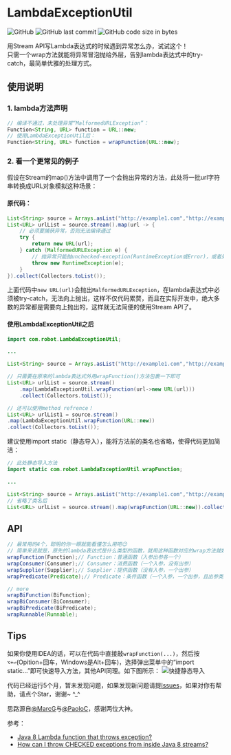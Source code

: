 # LambdaExceptionUtil
![GitHub](https://img.shields.io/github/license/Robot-L/LambdaExceptionUtil?label=License) ![GitHub last commit](https://img.shields.io/github/last-commit/Robot-L/LambdaExceptionUtil?label=Last%20commit) ![GitHub code size in bytes](https://img.shields.io/github/languages/code-size/Robot-L/LambdaExceptionUtil)

用Stream API写Lambda表达式的时候遇到异常怎么办，试试这个！   
只需一个wrap方法就能将异常冒泡抛给外层，告别lambda表达式中的try-catch，最简单优雅的处理方式。

## 使用说明

### 1. lambda方法声明

```java
// 编译不通过，未处理异常“MalformedURLException”：
Function<String, URL> function = URL::new;
// 使用LambdaExceptionUtil后：
Function<String, URL> function = wrapFunction(URL::new);
```
### 2. 看一个更常见的例子

假设在Stream的map()方法中调用了一个会抛出异常的方法，此处将一批url字符串转换成URL对象模拟这种场景：
#### 原代码：

```java
List<String> source = Arrays.asList("http://example1.com","http://example2.com","http://example3.com");
List<URL> urlList = source.stream().map(url -> {
    // 必须要捕获异常，否则无法编译通过
    try {
        return new URL(url);
    } catch (MalformedURLException e) {
        // 抛异常只能抛unchecked-exception(RuntimeException或Error)，或者处理掉异常不往上抛。
        throw new RuntimeException(e);
    }
}).collect(Collectors.toList());
```
上面代码中`new URL(url)`会抛出`MalformedURLException`，在lambda表达式中必须被try-catch，无法向上抛出，这样不仅代码累赘，而且在实际开发中，绝大多数的异常都是需要向上抛出的，这样就无法简便的使用Stream API了。

#### 使用LambdaExceptionUtil之后

```java
import com.robot.LambdaExceptionUtil;

...

List<String> source = Arrays.asList("http://example1.com","http://example2.com","http://example3.com");

// 只需要在原来的lambda表达式外用wrapFunction()方法包裹一下即可
List<URL> urlList = source.stream()
    .map(LambdaExceptionUtil.wrapFunction(url->new URL(url)))
    .collect(Collectors.toList());

// 还可以使用method refrence！
List<URL> urlList1 = source.stream()
.map(LambdaExceptionUtil.wrapFunction(URL::new))
.collect(Collectors.toList());
```
建议使用import static（静态导入），能将方法前的类名也省略，使得代码更加简洁：
```java
// 此处静态导入方法
import static com.robot.LambdaExceptionUtil.wrapFunction;

...

List<String> source = Arrays.asList("http://example1.com","http://example2.com","http://example3.com");
// 省略了类名后
List<URL> urlList = source.stream().map(wrapFunction(URL::new)).collect(Collectors.toList());
```

## API

```java
// 最常用的4个，聪明的你一眼就能看懂怎么用吧😉
// 简单来说就是，原先的lambda表达式是什么类型的函数，就用这种函数对应的wrap方法就好了
wrapFunction(Function);// Function：普通函数（入参出参各一个）
wrapConsumer(Consumer);// Consumer：消费函数（一个入参，没有出参）
wrapSupplier(Supplier);// Supplier：提供函数（没有入参，一个出参）
wrapPredicate(Predicate);// Predicate：条件函数（一个入参，一个出参，且出参类型是boolean）

// more
wrapBiFunction(BiFunction);
wrapBiConsumer(BiConsumer);
wrapBiPredicate(BiPredicate);
wrapRunnable(Runnable);

```

## Tips

如果你使用IDEA的话，可以在代码中直接敲`wrapFunction(...)`，然后按`⌥+↩︎`(Opition+回车，Windows是Alt+回车)，选择弹出菜单中的“import static...”即可快速导入方法，其他API同理。如下图所示：
![快捷静态导入](https://tva1.sinaimg.cn/large/006y8mN6gy1g7xqme3telj31l00a8q6c.jpg)

代码已经运行5个月，暂未发现问题，如果发现新问题请提[Issues](https://github.com/Robot-L/LambdaExceptionUtil/issues)，如果对你有帮助，请点个Star，谢谢~ ^_^



思路源自[@MarcG](https://stackoverflow.com/users/3411681/marcg)与[@PaoloC](https://stackoverflow.com/users/2365724/paoloc)，感谢两位大神。

参考：

- [Java 8 Lambda function that throws exception?](https://stackoverflow.com/questions/18198176/java-8-lambda-function-that-throws-exception)
- [How can I throw CHECKED exceptions from inside Java 8 streams?](https://stackoverflow.com/questions/27644361/how-can-i-throw-checked-exceptions-from-inside-java-8-streams)
